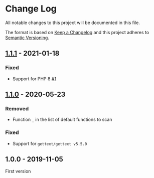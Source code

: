 # Change Log

All notable changes to this project will be documented in this file.

The format is based on [Keep a Changelog](http://keepachangelog.com/)
and this project adheres to [Semantic Versioning](http://semver.org/).

## [1.1.1] - 2021-01-18
### Fixed
- Support for PHP 8 [#1]

## [1.1.0] - 2020-05-23
### Removed
- Function `_` in the list of default functions to scan

### Fixed
- Support for `gettext/gettext v5.5.0`

## 1.0.0 - 2019-11-05
First version

[#1]: https://github.com/php-gettext/JS-Scanner/issues/1

[1.1.1]: https://github.com/php-gettext/JS-Scanner/compare/v1.1.0...v1.1.1
[1.1.0]: https://github.com/php-gettext/JS-Scanner/compare/v1.0.0...v1.1.0
